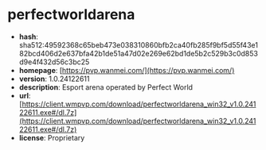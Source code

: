 # perfectworldarena

- **hash**: sha512:49592368c65beb473e038310860bfb2ca40fb285f9bf5d55f43e182bcd406d2e637bfa42b1de51a47d02e269e62bd1de5b2c529b3c0d853d9e4f432d56c3bc25
- **homepage**: [https://pvp.wanmei.com/](https://pvp.wanmei.com/)
- **version**: 1.0.24122611
- **description**: Esport arena operated by Perfect World
- **url**: [https://client.wmpvp.com/download/perfectworldarena_win32_v1.0.24122611.exe#/dl.7z](https://client.wmpvp.com/download/perfectworldarena_win32_v1.0.24122611.exe#/dl.7z)
- **license**: Proprietary

